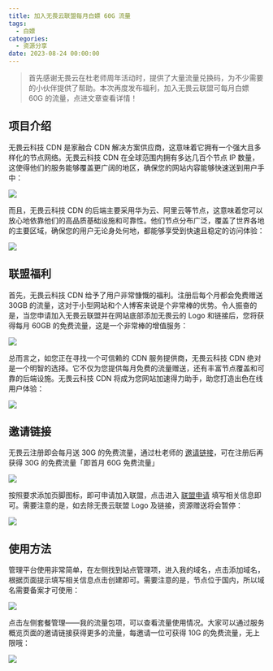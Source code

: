 ```yaml
---
title: 加入无畏云联盟每月白嫖 60G 流量
tags:
  - 白嫖
categories:
  - 资源分享
date: 2023-08-24 00:00:00
---
```


> 首先感谢无畏云在杜老师周年活动时，提供了大量流量兑换码，为不少需要的小伙伴提供了帮助。本次再度发布福利，加入无畏云联盟可每月白嫖 60G 的流量，点进文章查看详情！

<!-- more -->

## 项目介绍

无畏云科技 CDN 是家融合 CDN 解决方案供应商，这意味着它拥有一个强大且多样化的节点网络。无畏云科技 CDN 在全球范围内拥有多达几百个节点 IP 数量，这使得他们的服务能够覆盖更广阔的地区，确保您的网站内容能够快速送到用户手中：

![](https://cdn.dusays.com/2023/08/619-1.jpg)

而且，无畏云科技 CDN 的后端主要采用华为云、阿里云等节点，这意味着您可以放心地依靠他们的高品质基础设施和可靠性。他们节点分布广泛，覆盖了世界各地的主要区域，确保您的用户无论身处何地，都能够享受到快速且稳定的访问体验：

![](https://cdn.dusays.com/2023/08/619-2.jpg)

## 联盟福利

首先，无畏云科技 CDN 给予了用户非常慷慨的福利。注册后每个月都会免费赠送 30GB 的流量，这对于小型网站和个人博客来说是个非常棒的优势。令人振奋的是，当您申请加入无畏云联盟并在网站底部添加无畏云的 Logo 和链接后，您将获得每月 60GB 的免费流量，这是一个非常棒的增值服务：

![](https://cdn.dusays.com/2023/08/619-3.jpg)

总而言之，如您正在寻找一个可信赖的 CDN 服务提供商，无畏云科技 CDN 绝对是一个明智的选择。它不仅为您提供每月免费的流量赠送，还有丰富节点覆盖和可靠的后端设施。无畏云科技 CDN 将成为您网站加速得力助手，助您打造出色在线用户体验：

![](https://cdn.dusays.com/2023/08/619-4.jpg)

## 邀请链接

无畏云注册即会每月送 30G 的免费流量，通过杜老师的 [邀请链接](https://su.sctes.com/register?code=8sfvxx4367m28)，可在注册后再获得 30G 的免费流量「即首月 60G 免费流量」

![](https://cdn.dusays.com/2023/08/619-5.jpg)

按照要求添加页脚图标，即可申请加入联盟，点击进入 [联盟申请](https://www.sctes.com/union.html) 填写相关信息即可。需要注意的是，如去除无畏云联盟 Logo 及链接，资源赠送将会暂停：

![](https://cdn.dusays.com/2023/08/619-6.jpg)

## 使用方法

管理平台使用非常简单，在左侧找到站点管理项，进入我的域名，点击添加域名，根据页面提示填写相关信息点击创建即可。需要注意的是，节点位于国内，所以域名需要备案才可使用：

![](https://cdn.dusays.com/2023/08/619-7.jpg)

点击左侧套餐管理——我的流量包项，可以查看流量使用情况。大家可以通过服务概览页面的邀请链接获得更多的流量，每邀请一位可获得 10G 的免费流量，无上限哦：

![](https://cdn.dusays.com/2023/08/619-8.jpg)